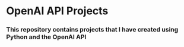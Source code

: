 # OpenAI API Projects

### This repository contains projects that I have created using Python and the OpenAI API